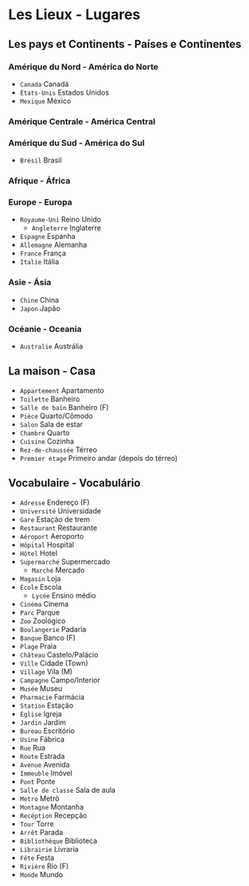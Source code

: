 # Les Lieux - Lugares

## Les pays et Continents - Países e Continentes

### Amérique du Nord - América do Norte

-   `Canada` Canadá
-   `États-Unis` Estados Unidos
-   `Mexique` México

### Amérique Centrale - América Central

### Amérique du Sud - América do Sul

-   `Brésil` Brasil

### Afrique - África

### Europe - Europa

-   `Royaume-Uni` Reino Unido
    -   `Angleterre` Inglaterre
-   `Espagne` Espanha
-   `Allemagne` Alemanha
-   `France` França
-   `Italie` Itália

### Asie - Ásia

-   `Chine` China
-   `Japon` Japão

### Océanie - Oceania

-   `Australie` Austrália

## La maison - Casa

-   `Appartement` Apartamento
-   `Toilette` Banheiro
-   `Salle de bain` Banheiro (F)
-   `Pièce` Quarto/Cômodo
-   `Salon` Sala de estar
-   `Chambre` Quarto
-   `Cuisine` Cozinha
-   `Rez-de-chaussée` Térreo
-   `Premier étage` Primeiro andar (depois do térreo)

## Vocabulaire - Vocabulário

-   `Adresse` Endereço (F)
-   `Université` Universidade
-   `Gare` Estação de trem
-   `Restaurant` Restaurante
-   `Aéroport` Aeroporto
-   `Hôpital` Hospital
-   `Hôtel` Hotel
-   `Supermarché` Supermercado
    -   `Marché` Mercado
-   `Magasin` Loja
-   `École` Escola
    -   `Lycée` Ensino médio
-   `Cinéma` Cinema
-   `Parc` Parque
-   `Zoo` Zoológico
-   `Boulangerie` Padaria
-   `Banque` Banco (F)
-   `Plage` Praia
-   `Château` Castelo/Palácio
-   `Ville` Cidade (Town)
-   `Village` Vila (M)
-   `Campagne` Campo/Interior
-   `Musée` Museu
-   `Pharmacie` Farmácia
-   `Station` Estação
-   `Église` Igreja
-   `Jardin` Jardim
-   `Bureau` Escritório
-   `Usine` Fábrica
-   `Rue` Rua
-   `Route` Estrada
-   `Avenue` Avenida
-   `Immeuble` Imóvel
-   `Pont` Ponte
-   `Salle de classe` Sala de aula
-   `Metro` Metrô
-   `Montagne` Montanha
-   `Recéption` Recepção
-   `Tour` Torre
-   `Arrêt` Parada
-   `Bibliothèque` Biblioteca
-   `Librairie` Livraria
-   `Fête` Festa
-   `Rivière` Rio (F)
-   `Monde` Mundo
